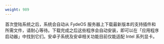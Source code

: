 ```yaml
---
weight: 989
---
```

首次登陆系统之后，系统会自动从 FydeOS 服务器上下载最新版本的支持插件和所需文件，请耐心等待。下载完成之后这些程序会自动安装，即可以在「应用程序启动器」中找到它们。安卓子系统及安卓相关功能目前仅能适配 Intel 系列显卡。